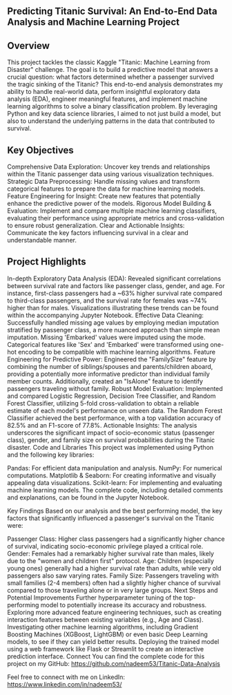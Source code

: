 ## Predicting Titanic Survival: An End-to-End Data Analysis and Machine Learning Project





## Overview
This project tackles the classic Kaggle "Titanic: Machine Learning from Disaster" challenge. The goal is to build a predictive model that answers a crucial question: what factors determined whether a passenger survived the tragic sinking of the Titanic? This end-to-end analysis demonstrates my ability to handle real-world data, perform insightful exploratory data analysis (EDA), engineer meaningful features, and implement machine learning algorithms to solve a binary classification problem. By leveraging Python and key data science libraries, I aimed to not just build a model, but also to understand the underlying patterns in the data that contributed to survival.

## Key Objectives
Comprehensive Data Exploration: Uncover key trends and relationships within the Titanic passenger data using various visualization techniques.
Strategic Data Preprocessing: Handle missing values and transform categorical features to prepare the data for machine learning models.
Feature Engineering for Insight: Create new features that potentially enhance the predictive power of the models.
Rigorous Model Building & Evaluation: Implement and compare multiple machine learning classifiers, evaluating their performance using appropriate metrics and cross-validation to ensure robust generalization.
Clear and Actionable Insights: Communicate the key factors influencing survival in a clear and understandable manner.
## Project Highlights
In-depth Exploratory Data Analysis (EDA): Revealed significant correlations between survival rate and factors like passenger class, gender, and age. For instance, first-class passengers had a ~63% higher survival rate compared to third-class passengers, and the survival rate for females was ~74% higher than for males. Visualizations illustrating these trends can be found within the accompanying Jupyter Notebook.
Effective Data Cleaning: Successfully handled missing age values by employing median imputation stratified by passenger class, a more nuanced approach than simple mean imputation. Missing 'Embarked' values were imputed using the mode. Categorical features like 'Sex' and 'Embarked' were transformed using one-hot encoding to be compatible with machine learning algorithms.
Feature Engineering for Predictive Power: Engineered the "FamilySize" feature by combining the number of siblings/spouses and parents/children aboard, providing a potentially more informative predictor than individual family member counts. Additionally, created an "IsAlone" feature to identify passengers traveling without family.
Robust Model Evaluation: Implemented and compared Logistic Regression, Decision Tree Classifier, and Random Forest Classifier, utilizing 5-fold cross-validation to obtain a reliable estimate of each model's performance on unseen data. The Random Forest Classifier achieved the best performance, with a top validation accuracy of 82.5% and an F1-score of 77.8%.
Actionable Insights: The analysis underscores the significant impact of socio-economic status (passenger class), gender, and family size on survival probabilities during the Titanic disaster.
Code and Libraries
This project was implemented using Python and the following key libraries:

Pandas: For efficient data manipulation and analysis.
NumPy: For numerical computations.
Matplotlib & Seaborn: For creating informative and visually appealing data visualizations.
Scikit-learn: For implementing and evaluating machine learning models.
The complete code, including detailed comments and explanations, can be found in the Jupyter Notebook.

Key Findings
Based on our analysis and the best performing model, the key factors that significantly influenced a passenger's survival on the Titanic were:

Passenger Class: Higher class passengers had a significantly higher chance of survival, indicating socio-economic privilege played a critical role.
Gender: Females had a remarkably higher survival rate than males, likely due to the "women and children first" protocol.
Age: Children (especially young ones) generally had a higher survival rate than adults, while very old passengers also saw varying rates.
Family Size: Passengers traveling with small families (2-4 members) often had a slightly higher chance of survival compared to those traveling alone or in very large groups.
Next Steps and Potential Improvements
Further hyperparameter tuning of the top-performing model to potentially increase its accuracy and robustness.
Exploring more advanced feature engineering techniques, such as creating interaction features between existing variables (e.g., Age and Class).
Investigating other machine learning algorithms, including Gradient Boosting Machines (XGBoost, LightGBM) or even basic Deep Learning models, to see if they can yield better results.
Deploying the trained model using a web framework like Flask or Streamlit to create an interactive prediction interface.
Connect
You can find the complete code for this project on my GitHub: https://github.com/nadeem53/Titanic-Data-Analysis

Feel free to connect with me on LinkedIn: https://www.linkedin.com/in/nadeem53/



